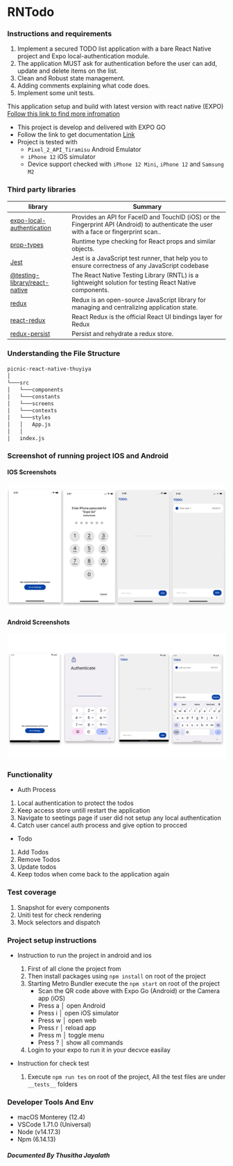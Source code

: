 # RNTodo

### Instructions and requirements

1. Implement a secured TODO list application with a bare React Native project and Expo local-authentication module.
2. The application MUST ask for authentication before the user can add, update and delete items on the list.
3. Clean and Robust state management.
4. Adding comments explaining what code does.
5. Implement some unit tests. 

This application setup and build with latest version with react native (EXPO) [Follow this link to find more infromation](https://reactnative.dev/docs/environment-setup) 


- This project is develop and delivered with EXPO GO
- Follow the link to get documentation [Link](https://docs.expo.dev/)
- Project is tested with 
    - `Pixel_2_API_Tiramisu` Android Emulator
    - `iPhone 12` iOS simulator
    - Device support checked with `iPhone 12 Mini`, `iPhone 12` and `Samsung M2`


### Third party libraries

| library                                                               | Summary                                                                                                                                                                     |
| --------------------------------------------------------------------- | --------------------------------------------------------------------------------------------------------------------------------------------------------------------------- |
| [expo-local-authentication](https://github.com/expo/expo/tree/sdk-46/packages/expo-local-authentication)                                         | Provides an API for FaceID and TouchID (iOS) or the Fingerprint API (Android) to authenticate the user with a face or fingerprint scan..                                                                                                                                     |
| [prop-types](https://www.npmjs.com/package/prop-types)                | Runtime type checking for React props and similar objects. 
| [Jest](https://jestjs.io)                                             | Jest is a JavaScript test runner, that help you to ensure correctness of any JavaScript codebase                                                                            |
| [@testing-library/react-native](https://www.npmjs.com/package/@testing-library/react-native)                          | The React Native Testing Library (RNTL) is a lightweight solution for testing React Native components.
| [redux](https://redux.js.org/)                          | Redux is an open-source JavaScript library for managing and centralizing application state.                                   |
| [react-redux](https://react-redux.js.org)                          | React Redux is the official React UI bindings layer for Redux                                   |
| [redux-persist](https://www.npmjs.com/package/redux-persist)                          | Persist and rehydrate a redux store.                                   |

### Understanding the File Structure

```
picnic-react-native-thuyiya
│
└───src
│   └───components
│   └───constants
│   └───screens
│   └───contexts
│   └───styles
│   │   App.js
│   │
│   index.js
```

### Screenshot of running project IOS and Android

#### IOS Screenshots

<img src="./screenshots/ios.png">

#### Android Screenshots

<img src="./screenshots/android.png">

### Functionality

- Auth Process
1. Local authentication to protect the todos
2. Keep access store untill restart the application
3. Navigate to seetings page if user did not setup any local authentication
4. Catch user cancel auth process and give option to procced

- Todo 
1. Add Todos
2. Remove Todos
3. Update todos
4. Keep todos when come back to the application again

### Test coverage
1. Snapshot for every components
2. Uniti test for check rendering
3. Mock selectors and dispatch

### Project setup instructions

- Instruction to run the project in android and ios
    1. First of all clone the project from 
    2. Then install packages using `npm install` on root of the project
    3. Starting Metro Bundler execute the  `npm start` on root of the project
        - Scan the QR code above with Expo Go (Android) or the Camera app (iOS)
        - Press a │ open Android
        - Press i │ open iOS simulator
        - Press w │ open web
        - Press r │ reload app
        - Press m │ toggle menu
        - Press ? │ show all commands
    4. Login to your expo to run it in your decvce easilay 

- Instruction for check test
    1. Execute `npm run tes` on root of the project, All the test files are under  `__tests__` folders
 
### Developer Tools And Env

- macOS Monterey (12.4)
- VSCode 1.71.0 (Universal)
- Node (v14.17.3)
- Npm (6.14.13)

##### Documented By _Thusitha Jayalath_
